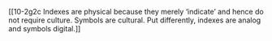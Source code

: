 [[10-2g2c Indexes are physical because they merely ‘indicate’ and hence do not require culture. Symbols are cultural. Put differently, indexes are analog and symbols digital.]]
